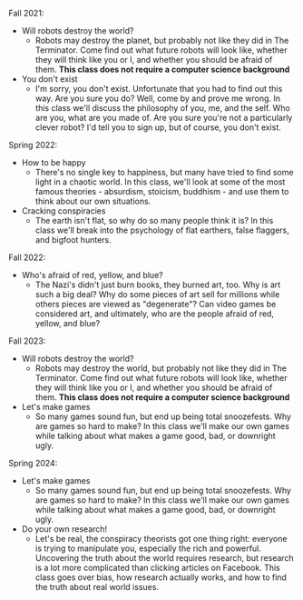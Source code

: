 Fall 2021:

 - Will robots destroy the world?
   - Robots may destroy the planet, but probably not like they did in The Terminator. Come find out what future robots will look like, whether they will think like you or I, and whether you should be afraid of them. **This class does not require a computer science background**
 - You don't exist
   - I'm sorry, you don't exist. Unfortunate that you had to find out this way. Are you sure you do? Well, come by and prove me wrong. In this class we'll discuss the philosophy of you, me, and the self. Who are you, what are you made of. Are you sure you're not a particularly clever robot? I'd tell you to sign up, but of course, you don't exist.

Spring 2022:

 - How to be happy
   - There's no single key to happiness, but many have tried to find some light in a chaotic world. In this class, we'll look at some of the most famous theories - absurdism, stoicism, buddhism - and use them to think about our own situations.
 - Cracking conspiracies
   - The earth isn't flat, so why do so many people think it is? In this class we'll break into the psychology of flat earthers, false flaggers, and bigfoot hunters.

Fall 2022:

 - Who's afraid of red, yellow, and blue?
   - The Nazi's didn't just burn books, they burned art, too. Why is art such a big deal? Why do some pieces of art sell for millions while others pieces are viewed as "degenerate"? Can video games be considered art, and ultimately, who are the people afraid of red, yellow, and blue?

Fall 2023:

 - Will robots destroy the world?
   - Robots may destroy the world, but probably not like they did in The Terminator. Come find out what future robots will look like, whether they will think like you or I, and whether you should be afraid of them. **This class does not require a computer science background**
 - Let's make games
   - So many games sound fun, but end up being total snoozefests. Why are games so hard to make? In this class we'll make our own games while talking about what makes a game good, bad, or downright ugly.

Spring 2024:

 - Let's make games
   - So many games sound fun, but end up being total snoozefests. Why are games so hard to make? In this class we'll make our own games while talking about what makes a game good, bad, or downright ugly.
 - Do your own research!
   - Let's be real, the conspiracy theorists got one thing right: everyone is trying to manipulate you, especially the rich and powerful. Uncovering the truth about the world requires research, but research is a lot more complicated than clicking articles on Facebook. This class goes over bias, how research actually works, and how to find the truth about real world issues.
